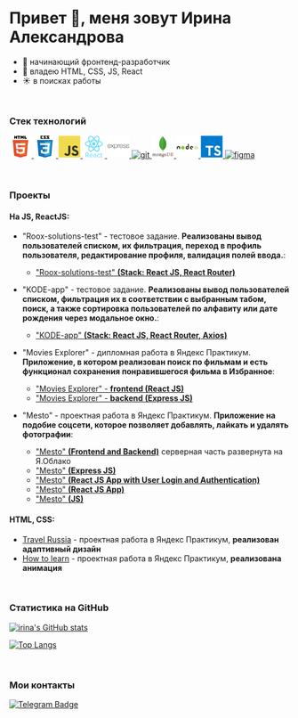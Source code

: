 ﻿# Привет 👋, меня зовут Ирина Александрова

- 🔭 начинающий фронтенд-разработчик
- 🌱 владею HTML, CSS, JS, React
- :sunny: в поисках работы
<p>&nbsp;</p>

### Стек технологий
<p align="left"> <a href="https://www.w3.org/html/" target="_blank" rel="noreferrer"> <img src="https://raw.githubusercontent.com/devicons/devicon/master/icons/html5/html5-original-wordmark.svg" alt="html5" width="40" height="40"/> </a> <a href="https://www.w3schools.com/css/" target="_blank" rel="noreferrer"> <img src="https://raw.githubusercontent.com/devicons/devicon/master/icons/css3/css3-original-wordmark.svg" alt="css3" width="40" height="40"/> </a> <a href="https://developer.mozilla.org/en-US/docs/Web/JavaScript" target="_blank" rel="noreferrer"> <img src="https://raw.githubusercontent.com/devicons/devicon/master/icons/javascript/javascript-original.svg" alt="javascript" width="40" height="40"/> </a> <a href="https://reactjs.org/" target="_blank" rel="noreferrer"> <img src="https://raw.githubusercontent.com/devicons/devicon/master/icons/react/react-original-wordmark.svg" alt="react" width="40" height="40"/> </a> <a href="https://expressjs.com" target="_blank" rel="noreferrer"> <img src="https://raw.githubusercontent.com/devicons/devicon/master/icons/express/express-original-wordmark.svg" alt="express" width="40" height="40"/> </a>  <a href="https://git-scm.com/" target="_blank" rel="noreferrer"> <img src="https://www.vectorlogo.zone/logos/git-scm/git-scm-icon.svg" alt="git" width="40" height="40"/> </a>   <a href="https://www.mongodb.com/" target="_blank" rel="noreferrer"> <img src="https://raw.githubusercontent.com/devicons/devicon/master/icons/mongodb/mongodb-original-wordmark.svg" alt="mongodb" width="40" height="40"/> </a> <a href="https://nodejs.org" target="_blank" rel="noreferrer"> <img src="https://raw.githubusercontent.com/devicons/devicon/master/icons/nodejs/nodejs-original-wordmark.svg" alt="nodejs" width="40" height="40"/> </a>  <a href="https://www.typescriptlang.org/" target="_blank" rel="noreferrer"> <img src="https://raw.githubusercontent.com/devicons/devicon/master/icons/typescript/typescript-original.svg" alt="typescript" width="40" height="40"/> </a> <a href="https://www.figma.com/" target="_blank" rel="noreferrer"> <img src="https://www.vectorlogo.zone/logos/figma/figma-icon.svg" alt="figma" width="40" height="40"/> </a> </p>
<p>&nbsp;</p>

### Проекты
#### На JS, ReactJS:
*  "Roox-solutions-test" - тестовое задание. **Реализованы вывод пользователей списком, их фильтрация, переход в профиль пользователя, редактирование профиля, валидация полей ввода.**:
    *  ["Roox-solutions-test" **(Stack: React JS, React Router)**](https://myr-irina.github.io/roox-solutions-test/)
    
*  "KODE-app" - тестовое задание. **Реализованы вывод пользователей списком, фильтрация их в соответствии с выбранным табом, поиск, а также сортировка пользователей по алфавиту или дате рождения через модальное окно.**:
    *  ["KODE-app" **(Stack: React JS, React Router, Axios)**](https://github.com/myr-irina/KODE-app)

*  "Movies Explorer" - дипломная работа в Яндекс Практикум. **Приложение, в котором реализован поиск по фильмам и есть функционал сохранения понравившегося фильма в Избранное**:
    *  ["Movies Explorer" - **frontend (React JS)**](https://github.com/myr-irina/movies-explorer-frontend)
    *  ["Movies Explorer" - **backend (Express JS)**](https://github.com/myr-irina/movies-explorer-api)

*  "Mesto" - проектная работа в Яндекс Практикум. **Приложение на подобие соцсети, которое позволяет добавлять, лайкать и удалять фотографии**:
    *  ["Mesto" **(Frontend and Backend)**](https://github.com/myr-irina/react-mesto-api-full) серверная часть развернута на Я.Облако
    *  ["Mesto" **(Express JS)**](https://github.com/myr-irina/express-mesto)
    *  ["Mesto" **(React JS App with User Login and Authentication)**](https://github.com/myr-irina/react-mesto-auth)
    *  ["Mesto" **(React JS App)**](https://github.com/myr-irina/mesto-react)
    *  ["Mesto" **(JS)**](https://github.com/myr-irina/mesto)

#### HTML, CSS:
* [Travel Russia](https://github.com/myr-irina/Russia-travel) - проектная работа в Яндекс Практикум, **реализован адаптивный дизайн**
* [How to learn](https://github.com/myr-irina/how-to-learn) - проектная работа в Яндекс Практикум, **реализована анимация**
<p>&nbsp;</p>

### Статистика на GitHub
[![irina's GitHub stats](https://github-readme-stats.vercel.app/api?username=myr-irina&hide=stars,contribs,issues&show_icons=true)](https://github.com/myr-irina/github-readme-stats)

[![Top Langs](https://github-readme-stats.vercel.app/api/top-langs/?username=myr-irina&layout=compact)](https://github.com/myr-irina/github-readme-stats)
<p>&nbsp;</p>

### Мои контакты
[![Telegram Badge](https://img.shields.io/badge/-Telegram-090909?style=flat&logo=Telegram&logoColor=0077b5&link=https://t.me/myririna)](https://t.me/myririna)
<!-- [![Linkedin Badge](https://img.shields.io/badge/-LinkedIn-090909?style=flat&logo=LinkedIn&logoColor=0077b5&link=https://www.linkedin.com/in/irina-aleks/)](https://www.linkedin.com/in/irina-aleks/)
[![Facebook Badge](https://img.shields.io/badge/-Facebook-090909?style=flat&logo=Facebook&logoColor=4267B2&link=https://www.facebook.com/irina.alexxx)](https://www.facebook.com/irina.alexxx) -->
